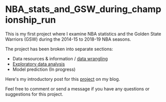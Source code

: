# NBA_stats_and_GSW_during_championship_run
This is my first project where I examine NBA statistics and the Golden State Warriors (GSW) during the 2014-15 to 2018-19 NBA seasons.

The project has been broken into separate sections:
* Data resources & information / <a href="https://github.com/ant-L/Portfolio_Projects/blob/master/NBA_stats_and_GSW_during_championship_run/Basketball_Ref_Data_Wrangle.ipynb">data wrangling</a>
* <a href="https://github.com/ant-L/Portfolio_Projects/blob/master/NBA_stats_and_GSW_during_championship_run/Basketball_Ref_EDA.ipynb">Exploratory data analysis</a>
* Model prediction (In progress)

Here's my introductory post for this <a href="https://sempercrescens.blogspot.com/2019/07/nba-statistics-and-golden-state.html"> project</a> on my blog.

Feel free to comment or send a message if you have any questions or suggestions for this project.
